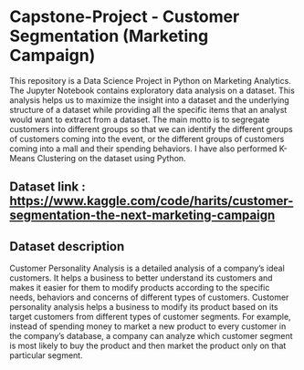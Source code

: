 # Capstone-Project - Customer Segmentation (Marketing Campaign)

This repository is a Data Science Project in Python on Marketing Analytics. The Jupyter Notebook contains exploratory data analysis on a dataset. This analysis helps us to maximize the insight into a dataset and the underlying structure of a dataset while providing all the specific items that an analyst would want to extract from a dataset. The main motto is to segregate customers into different groups so that we can identify the different groups of customers coming into the event, or the different groups of customers coming into a mall and their spending behaviors. I have also performed K-Means Clustering on the dataset using Python. 

## Dataset link : https://www.kaggle.com/code/harits/customer-segmentation-the-next-marketing-campaign
## Dataset description
  Customer Personality Analysis is a detailed analysis of a company’s ideal customers. It helps a business to better understand its customers and makes it easier for them to modify products according to the specific needs, behaviors and concerns of different types of customers.
  Customer personality analysis helps a business to modify its product based on its target customers from different types of customer segments. For example, instead of spending money to market a new product to every customer in the company’s database, a company can analyze which customer segment is most likely to buy the product and then market the product only on that particular segment.
